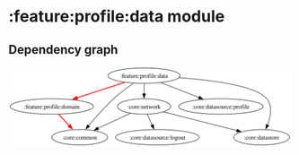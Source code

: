 # :feature:profile:data module
## Dependency graph
![Dependency graph](../../../docs/images/graphs/dep_graph_feature_profile_data.svg)
